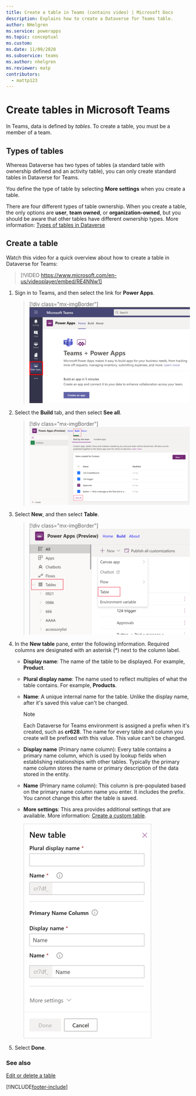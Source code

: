 ```yaml
---
title: Create a table in Teams (contains video) | Microsoft Docs
description: Explains how to create a Dataverse for Teams table.
author: NHelgren
ms.service: powerapps
ms.topic: conceptual
ms.custom: 
ms.date: 11/09/2020
ms.subservice: teams
ms.author: nhelgren
ms.reviewer: matp
contributors:
  - mattp123
---
```

# Create tables in Microsoft Teams

In Teams, data is defined by *tables*. To create a table, you must be a member of a team.

## Types of tables

Whereas Dataverse has two types of tables (a standard table with ownership defined and an activity table), you can only create standard tables in Dataverse for Teams.

You define the type of table by selecting **More settings** when you create a table.

There are four different types of table ownership. When you create a table, the only options are **user**, **team owned**, or **organization-owned**, but you should be aware that other tables have different ownership types. More information: [Types of tables in Dataverse](../maker/data-platform/types-of-entities.md)

## Create a table

Watch this video for a quick overview about how to create a table in Dataverse for Teams:
> [!VIDEO https://www.microsoft.com/en-us/videoplayer/embed/RE4NNw1]

1. Sign in to Teams, and then select the link for **Power Apps**.
   > [!div class="mx-imgBorder"] 
   > ![Sign in to Power Apps.](media/create-table1.png "Sign in to Power Apps")

2. Select the **Build** tab, and then select **See all**.
   > [!div class="mx-imgBorder"] 
   > ![The Build tab.](media/create-table2.png "The Build tab")

3. Select **New**, and then select **Table**.
    > [!div class="mx-imgBorder"] 
    > ![New table menu option.](media/create-table3.png "New table menu option")

4. In the **New table** pane, enter the following information. Required columns are designated with an asterisk (*) next to the column label.
    - **Display name**: The name of the table to be displayed. For example, **Product**.
    - **Plural display name**: The name used to reflect multiples of what the table contains. For example, **Products**.
    - **Name**: A unique internal name for the table. Unlike the display name, after it's saved this value can't be changed.
       > [!NOTE]
       > Each Dataverse for Teams environment is assigned a prefix when it's created, such as **cr628**. The name for every table and column you create will be prefixed with this value. This value can't be changed.
    - **Display name** (Primary name column): Every table contains a primary name column, which is used by lookup fields when establishing relationships with other tables. Typically the primary name column stores the name or primary description of the data stored in the entity.
    - **Name** (Primary name column): This column is pre-populated based on the primary name column name you enter. It includes the prefix. You cannot change this after the table is saved.
    - **More settings**: This area provides additional settings that are available. More information: [Create a custom table](../maker/data-platform/data-platform-create-entity.md).
     
      <img src = "media/create-table4.png" alt = "Column details" width = "350" height = "586">

5. Select **Done**.

### See also

[Edit or delete a table](edit-delete-table.md)


[!INCLUDE[footer-include](../includes/footer-banner.md)]